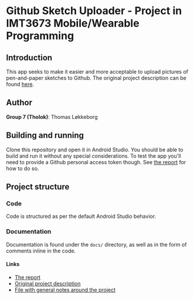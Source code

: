 # Github Sketch Uploader - Project in IMT3673 Mobile/Wearable Programming

## Introduction

This app seeks to make it easier and more acceptable to upload pictures of pen-and-paper sketches to Github. The original project description can be found [here](./docs/project_description.md).

## Author

**Group 7 (Tholok)**: Thomas Løkkeborg

## Building and running

Clone this repository and open it in Android Studio. You should be able to build and run it without any special considerations. To test the app you'll need to provide a Github personal access token though. See [the report](./docs/report.md) for how to do so.

## Project structure

### Code

Code is structured as per the default Android Studio behavior.

### Documentation

Documentation is found under the `docs/` directory, as well as in the form of comments inline in the code. 

#### Links

* [The report](./docs/report.md)
* [Original project description](./docs/project_description.md)
* [File with general notes around the project](./docs/general.md)

